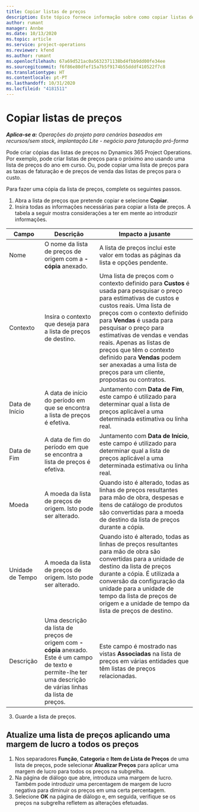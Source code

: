 ```yaml
---
title: Copiar listas de preços
description: Este tópico fornece informação sobre como copiar listas de preços no Project Operations.
author: rumant
manager: Annbe
ms.date: 10/13/2020
ms.topic: article
ms.service: project-operations
ms.reviewer: kfend
ms.author: rumant
ms.openlocfilehash: 67a69d521ac0a5632371138bd4fbb9dd00fe34ee
ms.sourcegitcommit: f6f86e80dfef15a7b5f9174b55dddf410522f7c8
ms.translationtype: HT
ms.contentlocale: pt-PT
ms.lasthandoff: 10/31/2020
ms.locfileid: "4181511"
---
```

# <a name="copy-price-lists"></a>Copiar listas de preços

_**Aplica-se a:** Operações do projeto para cenários baseados em recursos/sem stock, implantação Lite - negócio para faturação pró-forma_

Pode criar cópias das listas de preços no Dynamics 365 Project Operations. Por exemplo, pode criar listas de preços para o próximo ano usando uma lista de preços do ano em curso.  Ou, pode copiar uma lista de preços para as taxas de faturação e de preços de venda das listas de preços para o custo. 

Para fazer uma cópia da lista de preços, complete os seguintes passos.

1. Abra a lista de preços que pretende copiar e selecione **Copiar**.
2. Insira todas as informações necessárias para copiar a lista de preços. A tabela a seguir mostra considerações a ter em mente ao introduzir informações.

| Campo | Descrição | Impacto a jusante |
| --- | --- | --- |
| Nome | O nome da lista de preços de origem com a **-cópia** anexado. | A lista de preços inclui este valor em todas as páginas da lista e opções pendente. |
| Contexto | Insira o contexto que deseja para a lista de preços de destino. | Uma lista de preços com o contexto definido para **Custos** é usada para pesquisar o preço para estimativas de custos e custos reais. Uma lista de preços com o contexto definido para **Vendas** é usada para pesquisar o preço para estimativas de vendas e vendas reais. Apenas as listas de preços que têm o contexto definido para **Vendas** podem ser anexadas a uma lista de preços para um cliente, propostas ou contratos. |
| Data de Início | A data de início do período em que se encontra a lista de preços é efetiva. | Juntamento com **Data de Fim**, este campo é utilizado para determinar qual a lista de preços aplicável a uma determinada estimativa ou linha real. |
| Data de Fim | A data de fim do período em que se encontra a lista de preços é efetiva. | Juntamento com **Data de Início**, este campo é utilizado para determinar qual a lista de preços aplicável a uma determinada estimativa ou linha real. |
| Moeda | A moeda da lista de preços de origem. Isto pode ser alterado. | Quando isto é alterado, todas as linhas de preços resultantes para mão de obra, despesas e itens de catálogo de produtos são convertidas para a moeda de destino da lista de preços durante a cópia. |
| Unidade de Tempo | A moeda da lista de preços de origem. Isto pode ser alterado. | Quando isto é alterado, todas as linhas de preços resultantes para mão de obra são convertidas para a unidade de destino da lista de preços durante a cópia. É utilizada a conversão da configuração da unidade para a unidade de tempo da lista de preços de origem e a unidade de tempo da lista de preços de destino. |
| Descrição | Uma descrição da lista de preços de origem com **-cópia** anexado. Este é um campo de texto e permite-lhe ter uma descrição de várias linhas da lista de preços. | Este campo é mostrado nas vistas **Associadas** na lista de preços em várias entidades que têm listas de preços relacionadas. |

3. Guarde a lista de preços. 

## <a name="update-a-price-list-by-applying-a-mark-up-to-all-the-prices"></a>Atualize uma lista de preços aplicando uma margem de lucro a todos os preços

1. Nos separadores **Função**, **Categoria** e **Item de Lista de Preços** de uma lista de preços, pode selecionar **Atualizar Preços** para aplicar uma margem de lucro para todos os preços na subgrelha. 
2. Na página de diálogo que abre, introduza uma margem de lucro. Também pode introduzir uma percentagem de margem de lucro negativa para diminuir os preços em uma certa percentagem. 
3. Selecione **OK** na página de diálogo e, em seguida, verifique se os preços na subgrelha refletem as alterações efetuadas.
